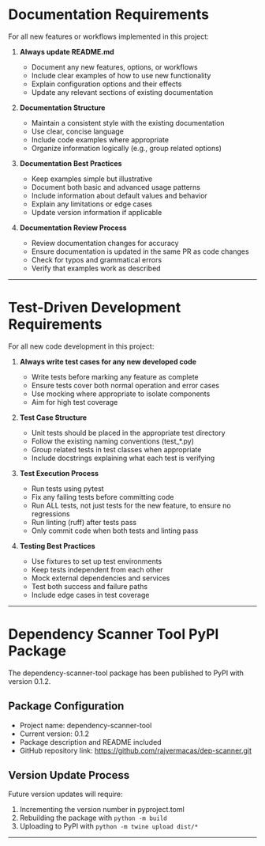 # Documentation Requirements

For all new features or workflows implemented in this project:

1. **Always update README.md**
   - Document any new features, options, or workflows
   - Include clear examples of how to use new functionality
   - Explain configuration options and their effects
   - Update any relevant sections of existing documentation

2. **Documentation Structure**
   - Maintain a consistent style with the existing documentation
   - Use clear, concise language
   - Include code examples where appropriate
   - Organize information logically (e.g., group related options)

3. **Documentation Best Practices**
   - Keep examples simple but illustrative
   - Document both basic and advanced usage patterns
   - Include information about default values and behavior
   - Explain any limitations or edge cases
   - Update version information if applicable

4. **Documentation Review Process**
   - Review documentation changes for accuracy
   - Ensure documentation is updated in the same PR as code changes
   - Check for typos and grammatical errors
   - Verify that examples work as described

----------------

# Test-Driven Development Requirements

For all new code development in this project:

1. **Always write test cases for any new developed code**
   - Write tests before marking any feature as complete
   - Ensure tests cover both normal operation and error cases
   - Use mocking where appropriate to isolate components
   - Aim for high test coverage

2. **Test Case Structure**
   - Unit tests should be placed in the appropriate test directory
   - Follow the existing naming conventions (test_*.py)
   - Group related tests in test classes when appropriate
   - Include docstrings explaining what each test is verifying

3. **Test Execution Process**
   - Run tests using pytest
   - Fix any failing tests before committing code
   - Run ALL tests, not just tests for the new feature, to ensure no regressions
   - Run linting (ruff) after tests pass
   - Only commit code when both tests and linting pass

4. **Testing Best Practices**
   - Use fixtures to set up test environments
   - Keep tests independent from each other
   - Mock external dependencies and services
   - Test both success and failure paths
   - Include edge cases in test coverage

------------

# Dependency Scanner Tool PyPI Package

The dependency-scanner-tool package has been published to PyPI with version 0.1.2.

## Package Configuration
- Project name: dependency-scanner-tool
- Current version: 0.1.2
- Package description and README included
- GitHub repository link: https://github.com/rajvermacas/dep-scanner.git

## Version Update Process
Future version updates will require:
1. Incrementing the version number in pyproject.toml
2. Rebuilding the package with `python -m build`
3. Uploading to PyPI with `python -m twine upload dist/*`

------------